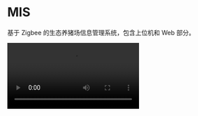 # MIS
基于 Zigbee 的生态养猪场信息管理系统，包含上位机和 Web 部分。

![录屏](https://github.com/Dudeping/MIS/tree/master/GISWinApp/App_Data/20180523_214609.mp4)
